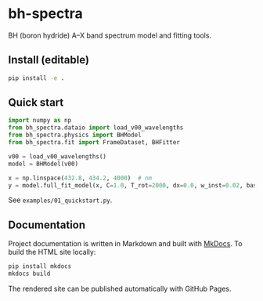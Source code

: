 # bh-spectra

BH (boron hydride) A–X band spectrum model and fitting tools.

## Install (editable)

```bash
pip install -e .
```

## Quick start

```python
import numpy as np
from bh_spectra.dataio import load_v00_wavelengths
from bh_spectra.physics import BHModel
from bh_spectra.fit import FrameDataset, BHFitter

v00 = load_v00_wavelengths()
model = BHModel(v00)

x = np.linspace(432.8, 434.2, 4000)  # nm
y = model.full_fit_model(x, C=1.0, T_rot=2000, dx=0.0, w_inst=0.02, base=0.0, I_R7=0.5, I_R8=0.3)
```

See `examples/01_quickstart.py`.

## Documentation

Project documentation is written in Markdown and built with [MkDocs](https://www.mkdocs.org/).
To build the HTML site locally:

```bash
pip install mkdocs
mkdocs build
```

The rendered site can be published automatically with GitHub Pages.
